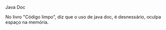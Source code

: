 Java Doc

 No livro "Código limpo", diz que o uso de java doc, é desnessário, oculpa espaço na memória.